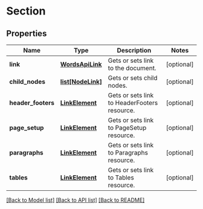# Section

## Properties
Name | Type | Description | Notes
------------ | ------------- | ------------- | -------------
**link** | [**WordsApiLink**](WordsApiLink.md) | Gets or sets link to the document. | [optional] 
**child_nodes** | [**list[NodeLink]**](NodeLink.md) | Gets or sets child nodes. | [optional] 
**header_footers** | [**LinkElement**](LinkElement.md) | Gets or sets link to HeaderFooters resource. | [optional] 
**page_setup** | [**LinkElement**](LinkElement.md) | Gets or sets link to PageSetup resource. | [optional] 
**paragraphs** | [**LinkElement**](LinkElement.md) | Gets or sets link to Paragraphs resource. | [optional] 
**tables** | [**LinkElement**](LinkElement.md) | Gets or sets link to Tables resource. | [optional] 

[[Back to Model list]](../README.md#documentation-for-models) [[Back to API list]](../README.md#documentation-for-api-endpoints) [[Back to README]](../README.md)


